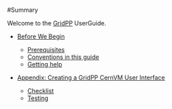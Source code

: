 #Summary

Welcome to the [GridPP](https://www.gridpp.ac.uk) UserGuide.

* [Before We Begin](before-we-begin/before-we-begin.md)
    * [Prerequisites](before-we-begin/prerequisites.md)
    * [Conventions in this guide](before-we-begin/conventions.md)
    * [Getting help](before-we-begin/getting-help.md)

* [Appendix: Creating a GridPP CernVM User Interface](gridpp-cernvm/gridpp-cernvm.md)
    * [Checklist](gridpp-cernvm/checklist.md)
    * [Testing](gridpp-cernvm/testing.md)
